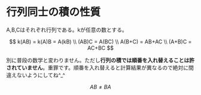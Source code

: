 # 行列同士の積の性質

A,B,Cはそれぞれ行列である。kが任意の数とする。

$$
k(AB) = k(A)B = A(kB) \\
(AB)C = A(BC) \\
A(B+C) = AB+AC \\
(A+B)C = AC+BC
$$

別に普段の数学と変わりません。ただし**行列の積では順番を入れ替えることは許されていません**。重罪です。順番を入れ替えると計算結果が異なるので絶対に間違えないようにしてね^_^

$$
AB \neq BA
$$